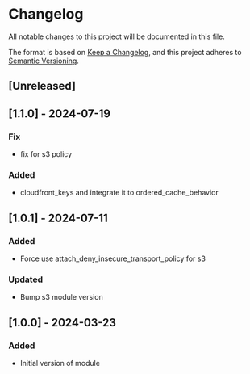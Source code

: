 # Changelog
All notable changes to this project will be documented in this file.

The format is based on [Keep a Changelog](https://keepachangelog.com/en/1.0.0/),
and this project adheres to [Semantic Versioning](https://semver.org/spec/v2.0.0.html).

## [Unreleased]

## [1.1.0] - 2024-07-19
### Fix
- fix for s3 policy
### Added
- cloudfront_keys and integrate it to ordered_cache_behavior

## [1.0.1] - 2024-07-11
### Added
- Force use attach_deny_insecure_transport_policy for s3
### Updated
- Bump s3 module version

## [1.0.0] - 2024-03-23
### Added
- Initial version of module
